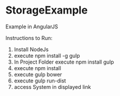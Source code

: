 # StorageExample
Example in AngularJS


Instructions to Run:

1. Install NodeJs
2. execute npm install -g gulp
3. In Project Folder execute npm install gulp
4. execute npm install
5. execute gulp bower
6. execute gulp run-dist
7. access System in displayed link